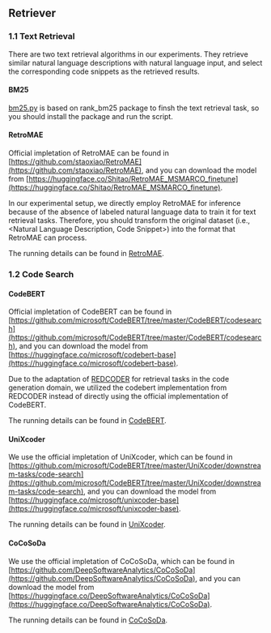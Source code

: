 ## Retriever

### 1.1 Text Retrieval

There are two text retrieval algorithms in our experiments. They retrieve similar natural language descriptions with natural language input, and select the corresponding code snippets as the retrieved results.

#### BM25

[bm25.py](./Retriever/bm25.py) is based on rank_bm25 package to finsh the text retrieval task, so you should install the package and run the script.

#### RetroMAE

Official impletation of RetroMAE can be found in [https://github.com/staoxiao/RetroMAE](https://github.com/staoxiao/RetroMAE), and you can download the model from [https://huggingface.co/Shitao/RetroMAE_MSMARCO_finetune](https://huggingface.co/Shitao/RetroMAE_MSMARCO_finetune).

In our experimental setup, we directly employ RetroMAE for inference because of the absence of labeled natural language data to train it for text retrieval tasks. Therefore, you should transform the original dataset (i.e., \<Natural Language Description, Code Snippet\>)  into the format that RetroMAE can process.

The running details can be found in [RetroMAE](./RetroMAE).

### 1.2 Code Search

#### CodeBERT

Official impletation of CodeBERT can be found in [https://github.com/microsoft/CodeBERT/tree/master/CodeBERT/codesearch](https://github.com/microsoft/CodeBERT/tree/master/CodeBERT/codesearch), and you can download the model from [https://huggingface.co/microsoft/codebert-base](https://huggingface.co/microsoft/codebert-base).

Due to the adaptation of [REDCODER](https://github.com/rizwan09/REDCODER) for retrieval tasks in the code generation domain, we utilized the codebert implementation from REDCODER instead of directly using the official implementation of CodeBERT.

The running details can be found in [CodeBERT](./CodeBERT).

#### UniXcoder

We use the official impletation of UniXcoder, which can be found in [https://github.com/microsoft/CodeBERT/tree/master/UniXcoder/downstream-tasks/code-search](https://github.com/microsoft/CodeBERT/tree/master/UniXcoder/downstream-tasks/code-search), and you can download the model from [https://huggingface.co/microsoft/unixcoder-base](https://huggingface.co/microsoft/unixcoder-base).

The running details can be found in [UniXcoder](./UniXcoder).

#### CoCoSoDa

We use the official impletation of CoCoSoDa, which can be found in [https://github.com/DeepSoftwareAnalytics/CoCoSoDa](https://github.com/DeepSoftwareAnalytics/CoCoSoDa), and you can download the model from [https://huggingface.co/DeepSoftwareAnalytics/CoCoSoDa](https://huggingface.co/DeepSoftwareAnalytics/CoCoSoDa).

The running details can be found in [CoCoSoDa](./CoCoSoDa).